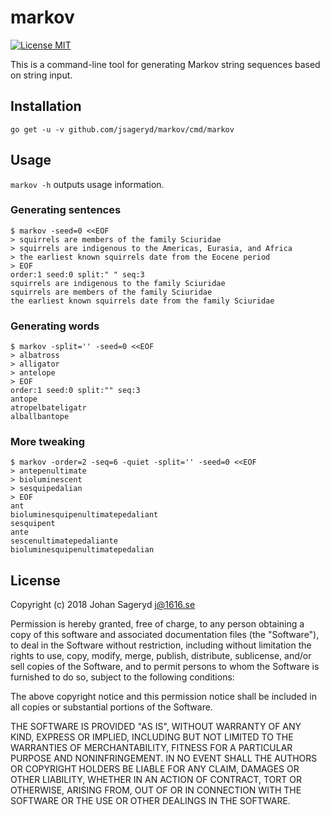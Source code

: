 # markov

[![License MIT](https://img.shields.io/badge/license-MIT-lightgrey.svg?style=flat)](#)

This is a command-line tool for generating Markov string sequences based on
string input.

## Installation
```
go get -u -v github.com/jsageryd/markov/cmd/markov
```

## Usage
`markov -h` outputs usage information.

### Generating sentences
```
$ markov -seed=0 <<EOF
> squirrels are members of the family Sciuridae
> squirrels are indigenous to the Americas, Eurasia, and Africa
> the earliest known squirrels date from the Eocene period
> EOF
order:1 seed:0 split:" " seq:3
squirrels are indigenous to the family Sciuridae
squirrels are members of the family Sciuridae
the earliest known squirrels date from the family Sciuridae
```

### Generating words
```
$ markov -split='' -seed=0 <<EOF
> albatross
> alligator
> antelope
> EOF
order:1 seed:0 split:"" seq:3
antope
atropelbateligatr
alballbantope
```

### More tweaking
```
$ markov -order=2 -seq=6 -quiet -split='' -seed=0 <<EOF
> antepenultimate
> bioluminescent
> sesquipedalian
> EOF
ant
bioluminesquipenultimatepedaliant
sesquipent
ante
sescenultimatepedaliante
bioluminesquipenultimatepedalian
```

## License
Copyright (c) 2018 Johan Sageryd <j@1616.se>

Permission is hereby granted, free of charge, to any person obtaining a copy of
this software and associated documentation files (the "Software"), to deal in
the Software without restriction, including without limitation the rights to
use, copy, modify, merge, publish, distribute, sublicense, and/or sell copies of
the Software, and to permit persons to whom the Software is furnished to do so,
subject to the following conditions:

The above copyright notice and this permission notice shall be included in all
copies or substantial portions of the Software.

THE SOFTWARE IS PROVIDED "AS IS", WITHOUT WARRANTY OF ANY KIND, EXPRESS OR
IMPLIED, INCLUDING BUT NOT LIMITED TO THE WARRANTIES OF MERCHANTABILITY, FITNESS
FOR A PARTICULAR PURPOSE AND NONINFRINGEMENT. IN NO EVENT SHALL THE AUTHORS OR
COPYRIGHT HOLDERS BE LIABLE FOR ANY CLAIM, DAMAGES OR OTHER LIABILITY, WHETHER
IN AN ACTION OF CONTRACT, TORT OR OTHERWISE, ARISING FROM, OUT OF OR IN
CONNECTION WITH THE SOFTWARE OR THE USE OR OTHER DEALINGS IN THE SOFTWARE.
